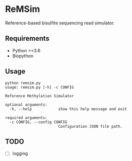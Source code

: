# ReMSim
Reference-based bisulfite sequencing read simulator.

## Requirements
* Python >=3.6
* Biopython

## Usage
```
python remsim.py
usage: remsim.py [-h] -c CONFIG

Reference Methylation Simulator

optional arguments:
  -h, --help            show this help message and exit

required arguments:
  -c CONFIG, --config CONFIG
                        Configuration JSON file path.
```

## TODO
- [ ] logging
